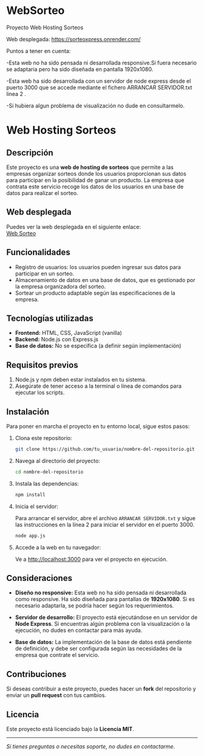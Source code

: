 # WebSorteo
Proyecto Web Hosting Sorteos

Web desplegada: https://sorteoxpress.onrender.com/

Puntos a tener en cuenta: 

-Esta web no ha sido pensada ni desarrollada responsive.Si fuera necesario se adaptaria pero ha sido diseñada en pantalla  1920x1080.

-Esta web ha sido desarrollada con un servidor de node express desde el puerto 3000 que se accede mediante el fichero ARRANCAR SERVIDOR.txt linea 2 .

-Si hubiera algun problema de visualización no dude en consultarmelo.

# Web Hosting Sorteos

## Descripción

Este proyecto es una **web de hosting de sorteos** que permite a las empresas organizar sorteos donde los usuarios proporcionan sus datos para participar en la posibilidad de ganar un producto. La empresa que contrata este servicio recoge los datos de los usuarios en una base de datos para realizar el sorteo.

## Web desplegada

Puedes ver la web desplegada en el siguiente enlace:  
[Web Sorteo](https://sorteoxpress.onrender.com/)

## Funcionalidades

- Registro de usuarios: los usuarios pueden ingresar sus datos para participar en un sorteo.
- Almacenamiento de datos en una base de datos, que es gestionado por la empresa organizadora del sorteo.
- Sortear un producto adaptable según las especificaciones de la empresa.
  
## Tecnologías utilizadas

- **Frontend:** HTML, CSS, JavaScript (vanilla)
- **Backend:** Node.js con Express.js
- **Base de datos:** No se especifica (a definir según implementación)
  
## Requisitos previos

1. Node.js y npm deben estar instalados en tu sistema.
2. Asegúrate de tener acceso a la terminal o línea de comandos para ejecutar los scripts.

## Instalación

Para poner en marcha el proyecto en tu entorno local, sigue estos pasos:

1. Clona este repositorio:

    ```bash
    git clone https://github.com/tu_usuario/nombre-del-repositorio.git
    ```

2. Navega al directorio del proyecto:

    ```bash
    cd nombre-del-repositorio
    ```

3. Instala las dependencias:

    ```bash
    npm install
    ```

4. Inicia el servidor:

    Para arrancar el servidor, abre el archivo `ARRANCAR SERVIDOR.txt` y sigue las instrucciones en la línea 2 para iniciar el servidor en el puerto 3000.

    ```bash
    node app.js
    ```

5. Accede a la web en tu navegador:

    Ve a [http://localhost:3000](http://localhost:3000) para ver el proyecto en ejecución.

## Consideraciones

- **Diseño no responsive:** Esta web no ha sido pensada ni desarrollada como responsive. Ha sido diseñada para pantallas de **1920x1080**. Si es necesario adaptarla, se podría hacer según los requerimientos.
  
- **Servidor de desarrollo:** El proyecto está ejecutándose en un servidor de **Node Express**. Si encuentras algún problema con la visualización o la ejecución, no dudes en contactar para más ayuda.

- **Base de datos:** La implementación de la base de datos está pendiente de definición, y debe ser configurada según las necesidades de la empresa que contrate el servicio.

## Contribuciones

Si deseas contribuir a este proyecto, puedes hacer un **fork** del repositorio y enviar un **pull request** con tus cambios.

## Licencia

Este proyecto está licenciado bajo la **Licencia MIT**.

---

*Si tienes preguntas o necesitas soporte, no dudes en contactarme.*
